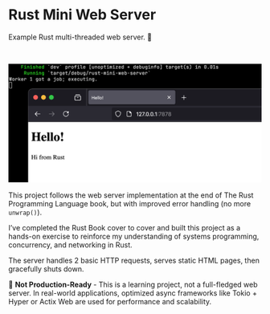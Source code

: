 # Rust Mini Web Server

Example Rust multi-threaded web server. 📡

<br>

![Rust Mini Web Server](preview.png)

This project follows the web server implementation at the end of The Rust Programming Language book, but with improved error handling (no more `unwrap()`).

I’ve completed the Rust Book cover to cover and built this project as a hands-on exercise to reinforce my understanding of systems programming, concurrency, and networking in Rust.

The server handles 2 basic HTTP requests, serves static HTML pages, then gracefully shuts down.

🚧 **Not Production-Ready** - This is a learning project, not a full-fledged web server. In real-world applications, optimized async frameworks like Tokio + Hyper or Actix Web are used for performance and scalability.
